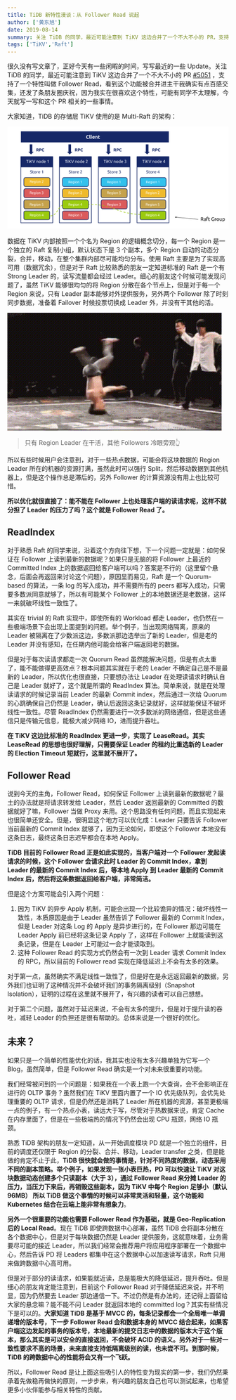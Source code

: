 ```yaml
---
title: TiDB 新特性漫谈：从 Follower Read 说起
author: ['黄东旭']
date: 2019-08-14
summary: 关注 TiDB 的同学，最近可能注意到 TiKV 这边合并了一个不大不小的 PR，支持了一个特性叫做 Follower Read，看到这个功能被合并进主干我确实有点百感交集，还发了条朋友圈庆祝，因为我实在很喜欢这个特性。
tags: ['TiKV','Raft']
---
```



很久没有写文章了，正好今天有一些闲暇的时间，写写最近的一些 Update。关注 TiDB 的同学，最近可能注意到 TiKV 这边合并了一个不大不小的 PR [#5051](https://github.com/tikv/tikv/pull/5051) ，支持了一个特性叫做 Follower Read，看到这个功能被合并进主干我确实有点百感交集，还发了条朋友圈庆祝，因为我实在很喜欢这个特性，可能有同学不太理解，今天就写一写和这个 PR 相关的一些事情。

大家知道，TiDB 的存储层 TiKV 使用的是 Multi-Raft 的架构：

![](media/follower-read-the-new-features-of-tidb/1.png)

数据在 TiKV 内部按照一个个名为 Region 的逻辑概念切分，每一个 Region 是一个独立的 Raft 复制小组，默认状态下是 3 个副本，多个 Region 自动的动态分裂，合并，移动，在整个集群内部尽可能均匀分布。使用 Raft 主要是为了实现高可用（数据冗余），但是对于 Raft 比较熟悉的朋友一定知道标准的 Raft 是一个有 Strong Leader 的，读写流量都会经过 Leader。细心的朋友这个时候可能发现问题了，虽然 TiKV 能够很均匀的将 Region 分散在各个节点上，但是对于每一个 Region 来说，只有 Leader 副本能够对外提供服务，另外两个 Follower 除了时刻同步数据，准备着 Failover 时候投票切换成 Leader 外，并没有干其他的活。

![](media/follower-read-the-new-features-of-tidb/2.gif)

>只有 Region Leader 在干活，其他 Followers 冷眼旁观👆

所以有些时候用户会注意到，对于一些热点数据，可能会将这块数据的 Region Leader 所在的机器的资源打满，虽然此时可以强行 Split，然后移动数据到其他机器上，但是这个操作总是滞后的，另外 Follower 的计算资源没有用上也比较可惜。

**所以优化就很直接了：能不能在 Follower 上也处理客户端的读请求呢，这样不就分担了 Leader 的压力了吗？这个就是 Follower Read 了。**


## ReadIndex


对于熟悉 Raft 的同学来说，沿着这个方向往下想，下一个问题一定就是：如何保证在 Follower 上读到最新的数据呢？如果只是无脑的将 Follower 上最近的 Committed Index 上的数据返回给客户端可以吗？答案是不行的（这里留个悬念，后面会再返回来讨论这个问题），原因显而易见，Raft 是一个 Quorum-based 的算法，一条 log 的写入成功，并不需要所有的 peers 都写入成功，只需要多数派同意就够了，所以有可能某个 Follower 上的本地数据还是老数据，这样一来就破坏线性一致性了。

其实在 trivial 的 Raft 实现中，即使所有的 Workload 都走 Leader，也仍然在一些极端场景下会出现上面提到的问题。举个例子，当出现网络隔离，原来的 Leader 被隔离在了少数派这边，多数派那边选举出了新的 Leader，但是老的 Leader 并没有感知，在任期内他可能会给客户端返回老的数据。

但是对于每次读请求都走一次 Quorum Read 虽然能解决问题，但是有点太重了，能不能做得更高效点？根本问题其实就在于老的 Leader 不确定自己是不是最新的 Leader，所以优化也很直接，只要想办法让 Leader 在处理读请求时确认自己是 Leader 就好了，这个就是所谓的 ReadIndex 算法。简单来说，就是在处理读请求的时候记录当前 Leader 的最新 Commit index，然后通过一次给 Quorum 的心跳确保自己仍然是 Leader，确认后返回这条记录就好，这样就能保证不破坏线性一致性。尽管 ReadIndex 仍然需要进行一次多数派的网络通信，但是这些通信只是传输元信息，能极大减少网络 IO，进而提升吞吐。

**在 TiKV 这边比标准的 ReadIndex 更进一步，实现了 LeaseRead。其实 LeaseRead 的思想也很好理解，只需要保证 Leader 的租约比重选新的 Leader 的 Election Timeout 短就行，这里就不展开了。**


## Follower Read


说到今天的主角，Follower Read，如何保证 Follower 上读到最新的数据呢？最土的办法就是将请求转发给 Leader，然后 Leader 返回最新的 Committed 的数据就好了嘛，Follower 当做 Proxy 来用。这个思路没有任何问题，而且实现起来也很简单还安全。但是，很明显这个地方可以优化成：Leader 只要告诉 Follower 当前最新的 Commit Index 就够了，因为无论如何，即使这个 Follower 本地没有这条日志，最终这条日志迟早都会在本地 Apply。

**TiDB 目前的 Follower Read 正是如此实现的，当客户端对一个 Follower 发起读请求的时候，这个 Follower 会请求此时 Leader 的 Commit Index，拿到 Leader 的最新的 Commit Index 后，等本地 Apply 到 Leader 最新的 Commit Index 后，然后将这条数据返回给客户端，非常简洁。**

但是这个方案可能会引入两个问题：

1. 因为 TiKV 的异步 Apply 机制，可能会出现一个比较诡异的情况：破坏线性一致性，本质原因是由于 Leader 虽然告诉了 Follower 最新的 Commit Index，但是 Leader 对这条 Log 的 Apply 是异步进行的，在 Follower 那边可能在 Leader Apply 前已经将这条记录 Apply 了，这样在 Follower 上就能读到这条记录，但是在 Leader 上可能过一会才能读取到。
2. 这种 Follower Read 的实现方式仍然会有一次到 Leader 请求 Commit Index 的 RPC，所以目前的 Follower read 实现在降低延迟上不会有太多的效果。

对于第一点，虽然确实不满足线性一致性了，但是好在是永远返回最新的数据，另外我们也证明了这种情况并不会破坏我们的事务隔离级别（Snapshot Isolation），证明的过程在这里就不展开了，有兴趣的读者可以自己想想。

对于第二个问题，虽然对于延迟来说，不会有太多的提升，但是对于提升读的吞吐，减轻 Leader 的负担还是很有帮助的。总体来说是一个很好的优化。


## 未来？


如果只是一个简单的性能优化的话，我其实也没有太多兴趣单独为它写一个 Blog，虽然简单，但是 Follower Read 确实是一个对未来很重要的功能。

我们经常被问到的一个问题是：如果我在一个表上跑一个大查询，会不会影响正在进行的 OLTP 事务？虽然我们在 TiKV 里面内置了一个 IO 优先级队列，会优先处理重要的 OLTP 请求，但是仍然还是消耗了 Leader 所在机器的资源，甚至更极端一点的例子，有一个热点小表，读远大于写，尽管对于热数据来说，肯定 Cache 在内存里面了，但是在一些极端热的情况下仍然会出现 CPU 瓶颈，网络 IO 瓶颈。

熟悉 TiDB 架构的朋友一定知道，从一开始调度模块 PD 就是一个独立的组件，目前的调度还仅限于 Region 的分裂、合并、移动，Leader transfer 之类，但是能做的肯定不止于此，**TiDB 很快就会做的事情是，针对不同热度的数据，动态采用不同的副本策略。举个例子，如果发现一张小表巨热，PD 可以快速让 TiKV 对这块数据动态创建多个只读副本（大于 3），通过 Follower Read 来分摊 Leader 的压力，当压力下来后，再销毁这些副本，因为 TiKV 中每个 Region 足够小（默认 96MB） 所以 TiDB 做这个事情的时候可以非常灵活和轻量，这个功能和 Kubernetes 结合在云端上能非常有想象力**。

**另外一个很重要的功能也需要 Follower Read 作为基础，就是 Geo-Replication 后的 Local Read**。现在 TiDB 即使跨数据中心部署，虽然 TiDB 会将副本分散在各个数据中心，但是对于每块数据仍然是 Leader 提供服务，这就意味着，业务需要尽可能的接近 Leader，所以我们经常会推荐用户将应用程序部署在一个数据中心，然后告诉 PD 将 Leaders 都集中在这个数据中心以加速读写请求，Raft 只用来做跨数据中心高可用。 

但是对于部分的读请求，如果能就近读，总是能极大的降低延迟，提升吞吐。但是细心的朋友肯定能注意到，目前这个 Follower Read 对于降低延迟来说，并不明显，因为仍然要去 Leader 那边通信一下。不过仍然是有办法的，还记得上面留给大家的悬念嘛？能不能不问 Leader 就返回本地的 committed log？其实有些情况下是可以的。**大家知道 TiDB 是基于 MVCC 的，每条记录都会一个全局唯一单调递增的版本号，下一步 Follower Read 会和数据本身的 MVCC 结合起来，如果客户端这边发起的事务的版本号，本地最新的提交日志中的数据的版本大于这个版本，那么其实是可以安全的直接返回，不会破坏 ACID 的语义。另外对于一些对一致性要求不高的场景，未来直接支持低隔离级别的读，也未尝不可。到那时候，TiDB 的跨数据中心的性能将会又有一个飞跃。**

所以，Follower Read 是让上面这些吸引人的特性变为现实的第一步，我们仍然秉承着先做稳再做快的原则，一步步来，有兴趣的朋友自己也可以测试起来，也希望更多小伙伴能参与相关特性的贡献。